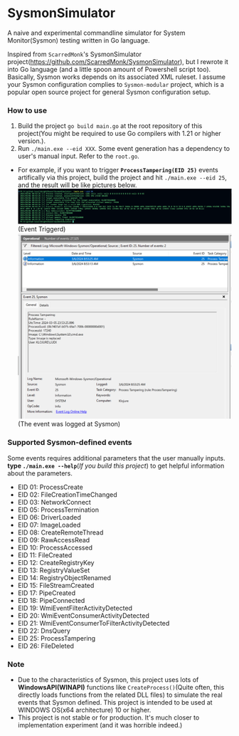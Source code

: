 # SysmonSimulator
A naive and experimental commandline simulator for System Monitor(Sysmon) testing written in Go language.


Inspired from `ScarredMonk`'s SysmonSimulator project(https://github.com/ScarredMonk/SysmonSimulator), but I rewrote it into Go language (and a little spoon amount of Powershell script too). Basically, Sysmon works depends on its associated XML ruleset. I assume your Sysmon configuration complies to `Sysmon-modular` project, which is a popular open source project for general Sysmon configuration setup.

### How to use
1. Build the project `go build main.go` at the root repository of this project(You might be required to use Go compilers with 1.21 or higher version.).
2. Run `./main.exe --eid XXX`. Some event generation has a dependency to user's manual input. Refer to the `root.go`.
- For example, if you want to trigger **`ProcessTampering(EID 25)`** events artifically via this project, build the project and hit `./main.exe --eid 25`, and the result will be like pictures below.
![eid25trigger](./readmePictures/eid25trigger.png)
(Event Triggerd)
![eid25eventlog](./readmePictures/eid25eventlog.png)
(The event was logged at Sysmon)

### Supported Sysmon-defined events

Some events requires additional parameters that the user manually inputs. **type `./main.exe --help`**(_If you build this project_) to get helpful information about the parameters.
- EID 01: ProcessCreate
- EID 02: FileCreationTimeChanged
- EID 03: NetworkConnect
- EID 05: ProcessTermination
- EID 06: DriverLoaded
- EID 07: ImageLoaded
- EID 08: CreateRemoteThread
- EID 09: RawAccessRead
- EID 10: ProcessAccessed
- EID 11: FileCreated
- EID 12: CreateRegistryKey
- EID 13: RegistryValueSet
- EID 14: RegistryObjectRenamed
- EID 15: FileStreamCreated
- EID 17: PipeCreated
- EID 18: PipeConnected
- EID 19: WmiEventFilterActivityDetected
- EID 20: WmiEventConsumerActivityDetected
- EID 21: WmiEventConsumerToFilterActivityDetected
- EID 22: DnsQuery
- EID 25: ProcessTampering
- EID 26: FileDeleted

### Note
- Due to the characteristics of Sysmon, this project uses lots of 
**WindowsAPI(WINAPI)** functions like `CreateProcess()`(Quite often, this directly loads functions from the related DLL files) to simulate the real events that Sysmon defined. This project is intended to be used at WINDOWS OS(x64 architecture) 10 or higher.
- This project is not stable or for production. It's much closer to implementation experiment (and it was horrible indeed.)